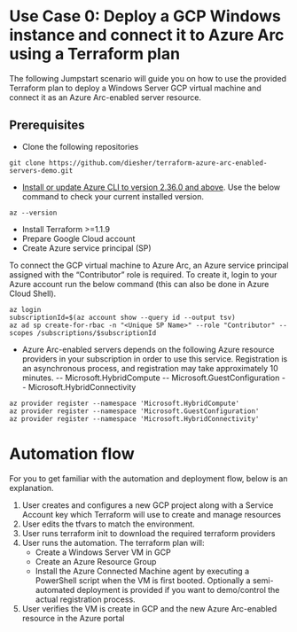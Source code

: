 # Use Case 0: Deploy a GCP Windows instance and connect it to Azure Arc using a Terraform plan
The following Jumpstart scenario will guide you on how to use the provided Terraform plan to deploy a Windows Server GCP virtual machine and connect it as an Azure Arc-enabled server resource.

## Prerequisites
- Clone the following repositories
```
git clone https://github.com/diesher/terraform-azure-arc-enabled-servers-demo.git
```
- [Install or update Azure CLI to version 2.36.0 and above](https://docs.microsoft.com/en-us/cli/azure/install-azure-cli?view=azure-cli-latest). Use the below command to check your current installed version.
```
az --version
```
- Install Terraform >=1.1.9
- Prepare Google Cloud account
- Create Azure service principal (SP)

To connect the GCP virtual machine to Azure Arc, an Azure service principal assigned with the “Contributor” role is required. To create it, login to your Azure account run the below command (this can also be done in Azure Cloud Shell).
```
az login
subscriptionId=$(az account show --query id --output tsv)
az ad sp create-for-rbac -n "<Unique SP Name>" --role "Contributor" --scopes /subscriptions/$subscriptionId
```
- Azure Arc-enabled servers depends on the following Azure resource providers in your subscription in order to use this service. Registration is an asynchronous process, and registration may take approximately 10 minutes.
-- Microsoft.HybridCompute
-- Microsoft.GuestConfiguration
-- Microsoft.HybridConnectivity

```
az provider register --namespace 'Microsoft.HybridCompute'
az provider register --namespace 'Microsoft.GuestConfiguration'
az provider register --namespace 'Microsoft.HybridConnectivity'
```
# Automation flow
For you to get familiar with the automation and deployment flow, below is an explanation.
 1. User creates and configures a new GCP project along with a Service Account key which Terraform will use to create and manage resources
 2. User edits the tfvars to match the environment.
 3. User runs terraform init to download the required terraform providers
 4. User runs the automation. The terraform plan will:
    - Create a Windows Server VM in GCP
    - Create an Azure Resource Group
    - Install the Azure Connected Machine agent by executing a PowerShell script when the VM is first booted. Optionally a semi-automated deployment is provided if you       want to demo/control the actual registration process.
  5. User verifies the VM is create in GCP and the new Azure Arc-enabled resource in the Azure portal
